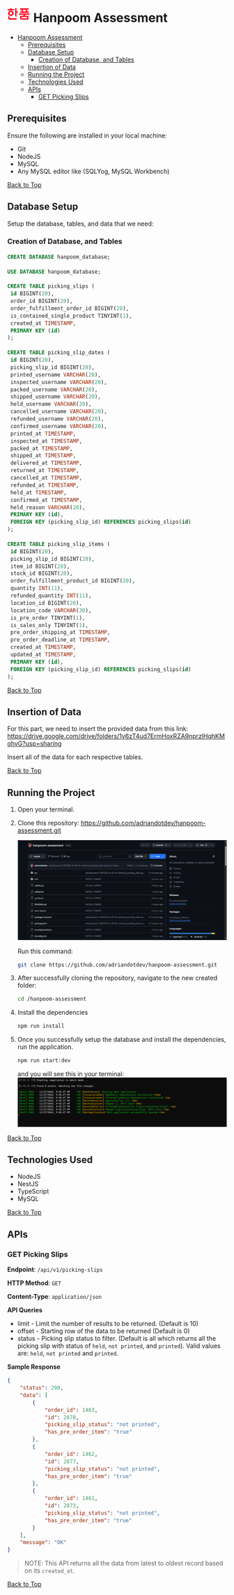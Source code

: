 # ![alt text](image-2.png) Hanpoom  Assessment 

- [ Hanpoom  Assessment](#-hanpoom--assessment)
  - [Prerequisites](#prerequisites)
  - [Database Setup](#database-setup)
    - [Creation of Database, and Tables](#creation-of-database-and-tables)
  - [Insertion of Data](#insertion-of-data)
  - [Running the Project](#running-the-project)
  - [Technologies Used](#technologies-used)
  - [APIs](#apis)
    - [GET Picking Slips](#get-picking-slips)


## Prerequisites
Ensure the following are installed in your local machine:

- Git
- NodeJS
- MySQL
- Any MySQL editor like (SQLYog, MySQL Workbench)

[Back to Top](#hanpoom-assessment)

## Database Setup

Setup the database, tables, and data that we need:

### Creation of Database, and Tables

```sql
CREATE DATABASE hanpoom_database;

USE DATABASE hanpoom_database;

CREATE TABLE picking_slips (
 id BIGINT(20),
 order_id BIGINT(20),
 order_fulfillment_order_id BIGINT(20),
 is_contained_single_product TINYINT(1),
 created_at TIMESTAMP,
 PRIMARY KEY (id)
);
	
CREATE TABLE picking_slip_dates (
 id BIGINT(20),
 picking_slip_id BIGINT(20),
 printed_username VARCHAR(20),
 inspected_username VARCHAR(20),
 packed_username VARCHAR(20),
 shipped_username VARCHAR(20),
 held_username VARCHAR(20),
 cancelled_username VARCHAR(20),
 refunded_username VARCHAR(20),
 confirmed_username VARCHAR(20),
 printed_at TIMESTAMP,
 inspected_at TIMESTAMP,
 packed_at TIMESTAMP,
 shipped_at TIMESTAMP,
 delivered_at TIMESTAMP,
 returned_at TIMESTAMP, 
 cancelled_at TIMESTAMP,
 refunded_at TIMESTAMP,
 held_at TIMESTAMP,
 confirmed_at TIMESTAMP,
 held_reason VARCHAR(20),
 PRIMARY KEY (id),
 FOREIGN KEY (picking_slip_id) REFERENCES picking_slips(id)
);

CREATE TABLE picking_slip_items (
 id BIGINT(20),
 picking_slip_id BIGINT(20),
 item_id BIGINT(20),
 stock_id BIGINT(20),
 order_fulfillment_product_id BIGINT(20),
 quantity INT(11),
 refunded_quantity INT(11),
 location_id BIGINT(20),
 location_code VARCHAR(30),
 is_pre_order TINYINT(1),
 is_sales_only TINYINT(1),
 pre_order_shipping_at TIMESTAMP,
 pre_order_deadline_at TIMESTAMP,
 created_at TIMESTAMP,
 updated_at TIMESTAMP,
 PRIMARY KEY (id),
 FOREIGN KEY (picking_slip_id) REFERENCES picking_slips(id)
);
```

[Back to Top](#hanpoom-assessment)


## Insertion of Data

For this part, we need to insert the provided data from this link: https://drive.google.com/drive/folders/1y6zT4ud7ErmHoxRZA9nprzlHqhKMohvG?usp=sharing

Insert all of the data for each respective tables.

[Back to Top](#hanpoom-assessment)

## Running the Project

1. Open your terminal.

2. Clone this repository: https://github.com/adriandotdev/hanpoom-assessment.git

    ![alt text](image.png)

    Run this command:
    ```bash
    git clone https://github.com/adriandotdev/hanpoom-assessment.git
    ```

3. After successfully cloning the repository, navigate to the new created folder:

    ```bash
    cd /hanpoom-assessment
    ```

4. Install the dependencies

    ```bash
    npm run install
    ```

5. Once you successfully setup the database and install the dependencies, run the application.

    ```bash
    npm run start:dev
    ```

    and you will see this in your terminal:
    ![alt text](image-1.png)

[Back to Top](#hanpoom-assessment)

## Technologies Used

- NodeJS
- NestJS
- TypeScript
- MySQL

[Back to Top](#hanpoom-assessment)

## APIs

### GET Picking Slips

**Endpoint**: `/api/v1/picking-slips`

**HTTP Method**: `GET`

**Content-Type**: `application/json`

**API Queries**

- limit - Limit the number of results to be returned. (Default is 10)
- offset - Starting row of the data to be returned (Default is 0)
- status - Picking slip status to filter. (Default is all which returns all the picking slip with status of `held`, `not printed`, and `printed`). Valid values are: `held`, `not printed` and `printed`.

**Sample Response**

```json
{
    "status": 200,
    "data": [
        {
            "order_id": 1463,
            "id": 2878,
            "picking_slip_status": "not printed",
            "has_pre_order_item": "true"
        },
        {
            "order_id": 1462,
            "id": 2877,
            "picking_slip_status": "not printed",
            "has_pre_order_item": "true"
        },
        {
            "order_id": 1461,
            "id": 2873,
            "picking_slip_status": "not printed",
            "has_pre_order_item": "true"
        }
    ],
    "message": "OK"
}
```

> NOTE: This API returns all the data from latest to oldest record based on its `created_at`.

[Back to Top](#hanpoom-assessment)
